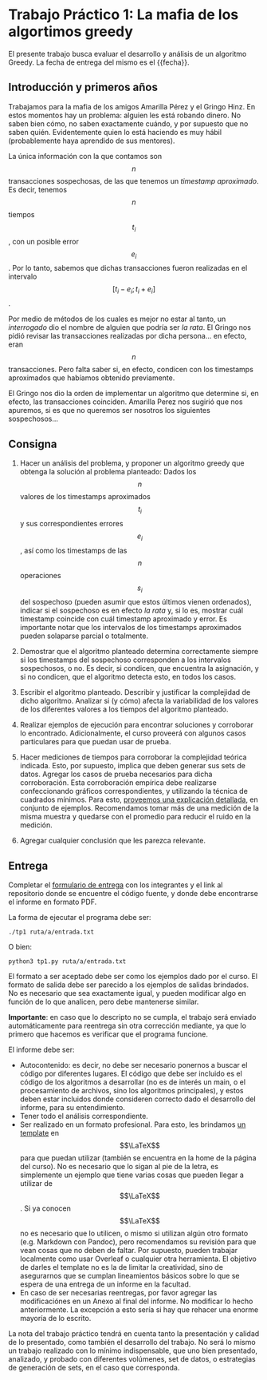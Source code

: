 # Trabajo Práctico 1: La mafia de los algortimos greedy

El presente trabajo busca evaluar el desarrollo y análisis de un algoritmo Greedy. 
La fecha de entrega del mismo es el {{fecha}}.

## Introducción y primeros años

Trabajamos para la mafia de los amigos Amarilla Pérez y el Gringo Hinz. 
En estos momentos hay un problema: alguien les está robando dinero. 
No saben bien cómo, no saben exactamente cuándo, y por supuesto que no saben
quién. Evidentemente quien lo está haciendo es muy hábil (probablemente haya
aprendido de sus mentores). 

La única información con la que contamos son $$n$$ transacciones sospechosas, 
de las que tenemos un _timestamp aproximado_. Es decir, tenemos $$n$$
tiempos $$t_i$$, con un posible error $$e_i$$. Por lo tanto, sabemos que dichas
transacciones fueron realizadas en el intervalo $$\left[ t_i - e_i; t_i + e_i \right]$$.

Por medio de métodos de los cuales es mejor no estar al tanto, un _interrogado_
dio el nombre de alguien que podría ser _la rata_. El Gringo nos pidió revisar
las transacciones realizadas por dicha persona... en efecto, eran $$n$$ transacciones. 
Pero falta saber si, en efecto, condicen con los timestamps aproximados
que habíamos obtenido previamente. 

El Gringo nos dio la orden de implementar un algoritmo que determine si, en efecto,
las transacciones coinciden. Amarilla Perez nos sugirió que nos apuremos, si es
que no queremos ser nosotros los siguientes sospechosos...

## Consigna
1. Hacer un análisis del problema, y proponer un algoritmo greedy que obtenga la solución al 
problema planteado:
Dados los $$n$$ valores de los timestamps aproximados $$t_i$$ y sus correspondientes errores $$e_i$$, así como
los timestamps de las $$n$$ operaciones $$s_i$$ del sospechoso (pueden asumir que estos últimos vienen ordenados), 
indicar si el sospechoso es en efecto _la rata_ y, si lo es, mostrar cuál timestamp coincide con cuál
timestamp aproximado y error. Es importante notar que los intervalos de los timestamps aproximados pueden
solaparse parcial o totalmente. 

2. Demostrar que el algoritmo planteado determina correctamente siempre si los timestamps del sospechoso corresponden
a los intervalos sospechosos, o no. Es decir, si condicen, que encuentra la asignación, y si no condicen, que el
algoritmo detecta esto, en todos los casos. 
3. Escribir el algoritmo planteado. Describir y justificar la complejidad de dicho algoritmo. Analizar si 
(y cómo) afecta la variabilidad de los valores de los diferentes valores a los tiempos del algoritmo planteado. 
4. Realizar ejemplos de ejecución para encontrar soluciones y corroborar lo encontrado. Adicionalmente, el 
curso proveerá con algunos casos particulares para que puedan usar de prueba. 
5. Hacer mediciones de tiempos para corroborar la complejidad teórica indicada. Esto, por supuesto, implica que deben generar sus sets de datos.
Agregar los casos de prueba necesarios para dicha corroboración. Esta corroboración empírica debe realizarse confeccionando gráficos correspondientes, y utilizando la técnica de cuadrados mínimos. Para esto, [proveemos una explicación detallada](https://github.com/algoritmos-rw/tda_ejemplos/blob/main/analisis_complejidad/cuadrados_minimos.ipynb), en conjunto de ejemplos. Recomendamos tomar más de una medición de la misma muestra y quedarse con el promedio para reducir el ruido en la medición.
6. Agregar cualquier conclusión que les parezca relevante.

## Entrega

Completar el [formulario de entrega]({{site.data.cuatrimestre.entrega_tps}}) con los integrantes y el link al repositorio donde se encuentre el código fuente, y donde debe encontrarse el informe en formato PDF.

La forma de ejecutar el programa debe ser: 
```
./tp1 ruta/a/entrada.txt
```
O bien:
```
python3 tp1.py ruta/a/entrada.txt
```

El formato a ser aceptado debe ser como los ejemplos dado por el curso. 
El formato de salida debe ser parecido a los ejemplos de salidas brindados. No es necesario que sea exactamente igual, y pueden modificar algo en función de lo que analicen, pero debe mantenerse similar. 

**Importante**: en caso que lo descripto no se cumpla, el trabajo será enviado automáticamente para reentrega sin otra corrección mediante, ya que lo primero que hacemos es verificar que el programa funcione. 

El informe debe ser:
* Autocontenido: es decir, no debe ser necesario ponernos a buscar
el código por diferentes lugares. El código que debe ser incluido es el código de los algoritmos a desarrollar (no es de interés un main, o el procesamiento de archivos, sino los algoritmos principales), y estos deben estar incluidos donde consideren correcto dado el desarrollo del informe, para su entendimiento. 
* Tener todo el análisis correspondiente. 
* Ser realizado en un formato profesional. Para esto, les brindamos [un template]({{site.data.sitios.template_latex}}) en $$\LaTeX$$
para que puedan utilizar (también se encuentra en la home de la página del curso). 
No es necesario que lo sigan al pie de la letra, es simplemente un
ejemplo que tiene varias cosas que pueden llegar a utilizar de $$\LaTeX$$. Si ya conocen $$\LaTeX$$
no es necesario que lo utilicen, o mismo si utilizan algún otro formato (e.g. Markdown con
Pandoc), pero recomendamos su revisión para que vean cosas que no deben de faltar. Por supuesto,
pueden trabajar localmente como usar Overleaf o cualquier otra herramienta. El objetivo
de darles el template no es la de limitar la creatividad, sino de asegurarnos que se cumplan
lineamientos básicos sobre lo que se espera de una entrega de un informe en la facultad.
* En caso de ser necesarias reentregas, por favor agregar las modificaciónes en un Anexo al final del informe. No modificar lo hecho anteriormente.
La excepción a esto sería si hay que rehacer una enorme mayoría de lo escrito. 

La nota del trabajo práctico tendrá en cuenta tanto la presentación y calidad de lo presentado, 
como también el desarrollo del trabajo. No será lo mismo un trabajo realizado con lo mínimo
indispensable, que uno bien presentado, analizado, y probado con diferentes volúmenes, set de 
datos, o estrategias de generación de sets, en el caso que corresponda. 

